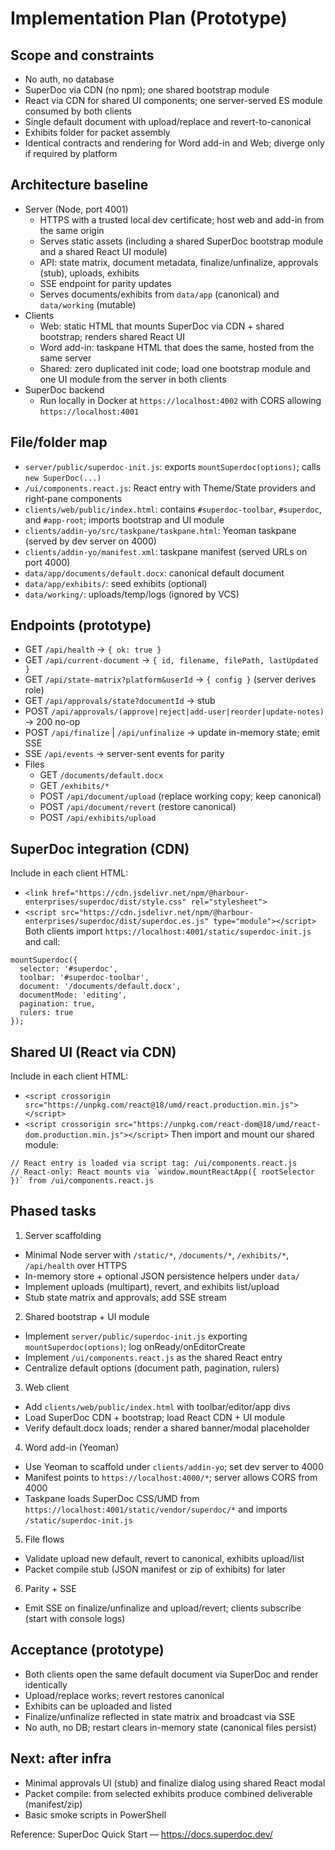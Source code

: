 # Implementation Plan (Prototype)

## Scope and constraints
- No auth, no database
- SuperDoc via CDN (no npm); one shared bootstrap module
- React via CDN for shared UI components; one server-served ES module consumed by both clients
- Single default document with upload/replace and revert-to-canonical
- Exhibits folder for packet assembly
- Identical contracts and rendering for Word add-in and Web; diverge only if required by platform

## Architecture baseline
- Server (Node, port 4001)
  - HTTPS with a trusted local dev certificate; host web and add-in from the same origin
  - Serves static assets (including a shared SuperDoc bootstrap module and a shared React UI module)
  - API: state matrix, document metadata, finalize/unfinalize, approvals (stub), uploads, exhibits
  - SSE endpoint for parity updates
  - Serves documents/exhibits from `data/app` (canonical) and `data/working` (mutable)
- Clients
  - Web: static HTML that mounts SuperDoc via CDN + shared bootstrap; renders shared React UI
  - Word add-in: taskpane HTML that does the same, hosted from the same server
  - Shared: zero duplicated init code; load one bootstrap module and one UI module from the server in both clients
- SuperDoc backend
  - Run locally in Docker at `https://localhost:4002` with CORS allowing `https://localhost:4001`

## File/folder map
- `server/public/superdoc-init.js`: exports `mountSuperdoc(options)`; calls `new SuperDoc(...)`
- `/ui/components.react.js`: React entry with Theme/State providers and right‑pane components
- `clients/web/public/index.html`: contains `#superdoc-toolbar`, `#superdoc`, and `#app-root`; imports bootstrap and UI module
- `clients/addin-yo/src/taskpane/taskpane.html`: Yeoman taskpane (served by dev server on 4000)
- `clients/addin-yo/manifest.xml`: taskpane manifest (served URLs on port 4000)
- `data/app/documents/default.docx`: canonical default document
- `data/app/exhibits/`: seed exhibits (optional)
- `data/working/`: uploads/temp/logs (ignored by VCS)

## Endpoints (prototype)
- GET `/api/health` -> `{ ok: true }`
- GET `/api/current-document` -> `{ id, filename, filePath, lastUpdated }`
- GET `/api/state-matrix?platform&userId` -> `{ config }` (server derives role)
- GET `/api/approvals/state?documentId` -> stub
- POST `/api/approvals/(approve|reject|add-user|reorder|update-notes)` -> 200 no-op
- POST `/api/finalize` | `/api/unfinalize` -> update in-memory state; emit SSE
- SSE `/api/events` -> server-sent events for parity
- Files
  - GET `/documents/default.docx`
  - GET `/exhibits/*`
  - POST `/api/document/upload` (replace working copy; keep canonical)
  - POST `/api/document/revert` (restore canonical)
  - POST `/api/exhibits/upload`

## SuperDoc integration (CDN)
Include in each client HTML:
- `<link href="https://cdn.jsdelivr.net/npm/@harbour-enterprises/superdoc/dist/style.css" rel="stylesheet">`
- `<script src="https://cdn.jsdelivr.net/npm/@harbour-enterprises/superdoc/dist/superdoc.es.js" type="module"></script>`
Both clients import `https://localhost:4001/static/superdoc-init.js` and call:
```
mountSuperdoc({
  selector: '#superdoc',
  toolbar: '#superdoc-toolbar',
  document: '/documents/default.docx',
  documentMode: 'editing',
  pagination: true,
  rulers: true
});
```

## Shared UI (React via CDN)
Include in each client HTML:
- `<script crossorigin src="https://unpkg.com/react@18/umd/react.production.min.js"></script>`
- `<script crossorigin src="https://unpkg.com/react-dom@18/umd/react-dom.production.min.js"></script>`
Then import and mount our shared module:
```
// React entry is loaded via script tag: /ui/components.react.js
// React-only: React mounts via `window.mountReactApp({ rootSelector })` from /ui/components.react.js
```

## Phased tasks
1) Server scaffolding
- Minimal Node server with `/static/*`, `/documents/*`, `/exhibits/*`, `/api/health` over HTTPS
- In-memory store + optional JSON persistence helpers under `data/`
- Implement uploads (multipart), revert, and exhibits list/upload
- Stub state matrix and approvals; add SSE stream

2) Shared bootstrap + UI module
- Implement `server/public/superdoc-init.js` exporting `mountSuperdoc(options)`; log onReady/onEditorCreate
- Implement `/ui/components.react.js` as the shared React entry
- Centralize default options (document path, pagination, rulers)

3) Web client
- Add `clients/web/public/index.html` with toolbar/editor/app divs
- Load SuperDoc CDN + bootstrap; load React CDN + UI module
- Verify default.docx loads; render a shared banner/modal placeholder

4) Word add-in (Yeoman)
- Use Yeoman to scaffold under `clients/addin-yo`; set dev server to 4000
- Manifest points to `https://localhost:4000/*`; server allows CORS from 4000
- Taskpane loads SuperDoc CSS/UMD from `https://localhost:4001/static/vendor/superdoc/*` and imports `/static/superdoc-init.js`

5) File flows
- Validate upload new default, revert to canonical, exhibits upload/list
- Packet compile stub (JSON manifest or zip of exhibits) for later

6) Parity + SSE
- Emit SSE on finalize/unfinalize and upload/revert; clients subscribe (start with console logs)

## Acceptance (prototype)
- Both clients open the same default document via SuperDoc and render identically
- Upload/replace works; revert restores canonical
- Exhibits can be uploaded and listed
- Finalize/unfinalize reflected in state matrix and broadcast via SSE
- No auth, no DB; restart clears in-memory state (canonical files persist)

## Next: after infra
- Minimal approvals UI (stub) and finalize dialog using shared React modal
- Packet compile: from selected exhibits produce combined deliverable (manifest/zip)
- Basic smoke scripts in PowerShell

Reference: SuperDoc Quick Start — https://docs.superdoc.dev/

